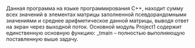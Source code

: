 ﻿Данная программа на языке программирования C++, 
находит сумму всех значений в элементах матрицы заполненной псевдорандомными значениями и 
среднее арифметическое данной матрицы, выводя ответ на экран через выходной поток. 
Основной модуль Project1 содержит единственную основную функцию: 
_tmain – полностью выполняющую поставленную выше задачу.
